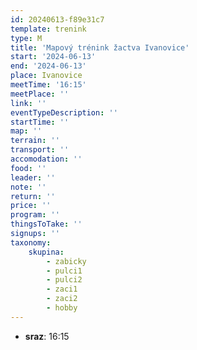 ```yaml
---
id: 20240613-f89e31c7
template: trenink
type: M
title: 'Mapový trénink žactva Ivanovice'
start: '2024-06-13'
end: '2024-06-13'
place: Ivanovice
meetTime: '16:15'
meetPlace: ''
link: ''
eventTypeDescription: ''
startTime: ''
map: ''
terrain: ''
transport: ''
accomodation: ''
food: ''
leader: ''
note: ''
return: ''
price: ''
program: ''
thingsToTake: ''
signups: ''
taxonomy:
    skupina:
        - zabicky
        - pulci1
        - pulci2
        - zaci1
        - zaci2
        - hobby
---
```


* **sraz**: 16:15
